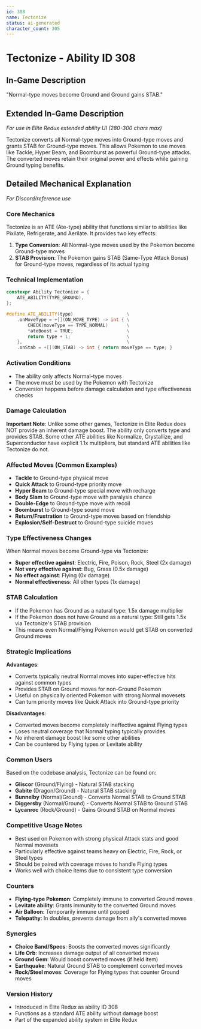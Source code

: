 ```yaml
---
id: 308
name: Tectonize
status: ai-generated
character_count: 305
---
```


# Tectonize - Ability ID 308

## In-Game Description
"Normal-type moves become Ground and Ground gains STAB."

## Extended In-Game Description
*For use in Elite Redux extended ability UI (280-300 chars max)*

Tectonize converts all Normal-type moves into Ground-type moves and grants STAB for Ground-type moves. This allows Pokemon to use moves like Tackle, Hyper Beam, and Boomburst as powerful Ground-type attacks. The converted moves retain their original power and effects while gaining Ground typing benefits.

## Detailed Mechanical Explanation
*For Discord/reference use*

### Core Mechanics
Tectonize is an ATE (Ate-type) ability that functions similar to abilities like Pixilate, Refrigerate, and Aerilate. It provides two key effects:

1. **Type Conversion**: All Normal-type moves used by the Pokemon become Ground-type moves
2. **STAB Provision**: The Pokemon gains STAB (Same-Type Attack Bonus) for Ground-type moves, regardless of its actual typing

### Technical Implementation
```cpp
constexpr Ability Tectonize = {
    ATE_ABILITY(TYPE_GROUND),
};

#define ATE_ABILITY(type)                    \
    .onMoveType = +[](ON_MOVE_TYPE) -> int { \
        CHECK(moveType == TYPE_NORMAL)       \
        *ateBoost = TRUE;                    \
        return type + 1;                     \
    },                                       \
    .onStab = +[](ON_STAB) -> int { return moveType == type; }
```

### Activation Conditions
- The ability only affects Normal-type moves
- The move must be used by the Pokemon with Tectonize
- Conversion happens before damage calculation and type effectiveness checks

### Damage Calculation
**Important Note**: Unlike some other games, Tectonize in Elite Redux does NOT provide an inherent damage boost. The ability only converts type and provides STAB. Some other ATE abilities like Normalize, Crystallize, and Superconductor have explicit 1.1x multipliers, but standard ATE abilities like Tectonize do not.

### Affected Moves (Common Examples)
- **Tackle** to Ground-type physical move
- **Quick Attack** to Ground-type priority move  
- **Hyper Beam** to Ground-type special move with recharge
- **Body Slam** to Ground-type move with paralysis chance
- **Double-Edge** to Ground-type move with recoil
- **Boomburst** to Ground-type sound move
- **Return/Frustration** to Ground-type moves based on friendship
- **Explosion/Self-Destruct** to Ground-type suicide moves

### Type Effectiveness Changes
When Normal moves become Ground-type via Tectonize:
- **Super effective against**: Electric, Fire, Poison, Rock, Steel (2x damage)
- **Not very effective against**: Bug, Grass (0.5x damage)  
- **No effect against**: Flying (0x damage)
- **Normal effectiveness**: All other types (1x damage)

### STAB Calculation
- If the Pokemon has Ground as a natural type: 1.5x damage multiplier
- If the Pokemon does not have Ground as a natural type: Still gets 1.5x via Tectonize's STAB provision
- This means even Normal/Flying Pokemon would get STAB on converted Ground moves

### Strategic Implications

**Advantages**:
- Converts typically neutral Normal moves into super-effective hits against common types
- Provides STAB on Ground moves for non-Ground Pokemon
- Useful on physically oriented Pokemon with strong Normal movesets
- Can turn priority moves like Quick Attack into Ground-type priority

**Disadvantages**:
- Converted moves become completely ineffective against Flying types
- Loses neutral coverage that Normal typing typically provides
- No inherent damage boost like some other abilities
- Can be countered by Flying types or Levitate ability

### Common Users
Based on the codebase analysis, Tectonize can be found on:
- **Gliscor** (Ground/Flying) - Natural STAB stacking
- **Gabite** (Dragon/Ground) - Natural STAB stacking  
- **Bunnelby** (Normal/Ground) - Converts Normal STAB to Ground STAB
- **Diggersby** (Normal/Ground) - Converts Normal STAB to Ground STAB
- **Lycanroc** (Rock/Ground) - Gains Ground STAB on Normal moves

### Competitive Usage Notes
- Best used on Pokemon with strong physical Attack stats and good Normal movesets
- Particularly effective against teams heavy on Electric, Fire, Rock, or Steel types
- Should be paired with coverage moves to handle Flying types
- Works well with choice items due to consistent type conversion

### Counters
- **Flying-type Pokemon**: Completely immune to converted Ground moves
- **Levitate ability**: Grants immunity to the converted Ground moves  
- **Air Balloon**: Temporarily immune until popped
- **Telepathy**: In doubles, prevents damage from ally's converted moves

### Synergies
- **Choice Band/Specs**: Boosts the converted moves significantly
- **Life Orb**: Increases damage output of all converted moves
- **Ground Gem**: Would boost converted moves (if held item)
- **Earthquake**: Natural Ground STAB to complement converted moves
- **Rock/Steel moves**: Coverage for Flying types that counter Ground moves

### Version History
- Introduced in Elite Redux as ability ID 308
- Functions as a standard ATE ability without damage boost
- Part of the expanded ability system in Elite Redux